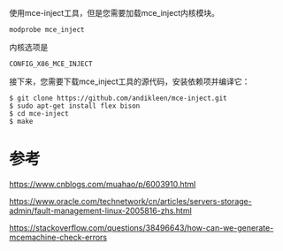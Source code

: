 使用mce-inject工具，但是您需要加载mce_inject内核模块。

```
modprobe mce_inject
```

内核选项是

```
CONFIG_X86_MCE_INJECT
```

接下来，您需要下载mce_inject工具的源代码，安装依赖项并编译它：

```
$ git clone https://github.com/andikleen/mce-inject.git
$ sudo apt-get install flex bison
$ cd mce-inject
$ make
```

# 参考

https://www.cnblogs.com/muahao/p/6003910.html

https://www.oracle.com/technetwork/cn/articles/servers-storage-admin/fault-management-linux-2005816-zhs.html

https://stackoverflow.com/questions/38496643/how-can-we-generate-mcemachine-check-errors
